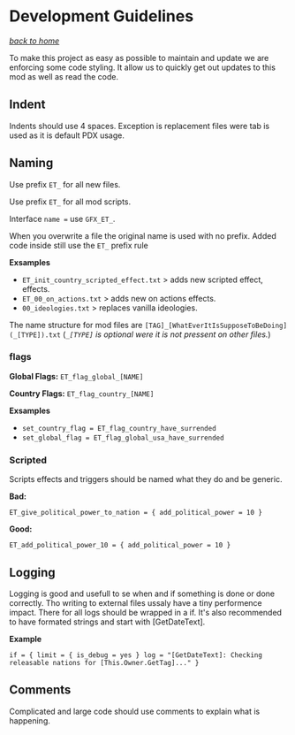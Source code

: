 # Development Guidelines
*[back to home](index)*

To make this project as easy as possible to maintain and update we are enforcing some code styling.
It allow us to quickly get out updates to this mod as well as read the code. 

## Indent
Indents should use 4 spaces.
Exception is replacement files were tab is used as it is default PDX usage.

## Naming
Use prefix `ET_` for all new files. 

Use prefix `ET_` for all mod scripts.

Interface `name =` use `GFX_ET_`.

When you overwrite a file the original name is used with no prefix.
Added code inside still use the `ET_` prefix rule

**Exsamples**
- `ET_init_country_scripted_effect.txt` > adds new scripted effect, effects.
- `ET_00_on_actions.txt` > adds new on actions effects.
- `00_ideologies.txt` > replaces vanilla ideologies.

The name structure for mod files are `[TAG]_[WhatEverItIsSupposeToBeDoing](_[TYPE]).txt`
(*`_[TYPE]` is optional were it is not pressent on other files.*)

### flags
**Global Flags:** `ET_flag_global_[NAME]`

**Country Flags:** `ET_flag_country_[NAME]`

**Exsamples**
- `set_country_flag = ET_flag_country_have_surrended`
- `set_global_flag = ET_flag_global_usa_have_surrended`

### Scripted
Scripts effects and triggers should be named what they do and be generic.

**Bad:**
```
ET_give_political_power_to_nation = { add_political_power = 10 }
```
**Good:**
```
ET_add_political_power_10 = { add_political_power = 10 }
```

## Logging
Logging is good and usefull to se when and if something is done or done correctly.
Tho writing to external files ussaly have a tiny performence impact. There for all logs should be wrapped in a if.
It's also recommended to have formated strings and start with [GetDateText].

**Example**
```
if = { limit = { is_debug = yes } log = "[GetDateText]: Checking releasable nations for [This.Owner.GetTag]..." }
```

## Comments
Complicated and large code should use comments to explain what is happening.
